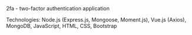 2fa - two-factor authentication application

Technologies: Node.js (Express.js, Mongoose, Moment.js), Vue.js (Axios), MongoDB, JavaScript, HTML, CSS, Bootstrap
